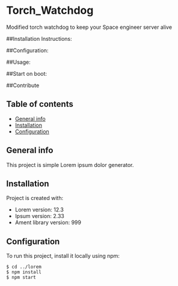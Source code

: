 # Torch_Watchdog
Modified torch watchdog to keep your Space engineer server alive

##Installation Instructions:


##Configuration:


##Usage:


##Start on boot:


##Contribute


## Table of contents
* [General info](#general-info)
* [Installation](#installation)
* [Configuration](#configuration)

## General info
This project is simple Lorem ipsum dolor generator.
	
## Installation
Project is created with:
* Lorem version: 12.3
* Ipsum version: 2.33
* Ament library version: 999
	
## Configuration
To run this project, install it locally using npm:

```
$ cd ../lorem
$ npm install
$ npm start
```
